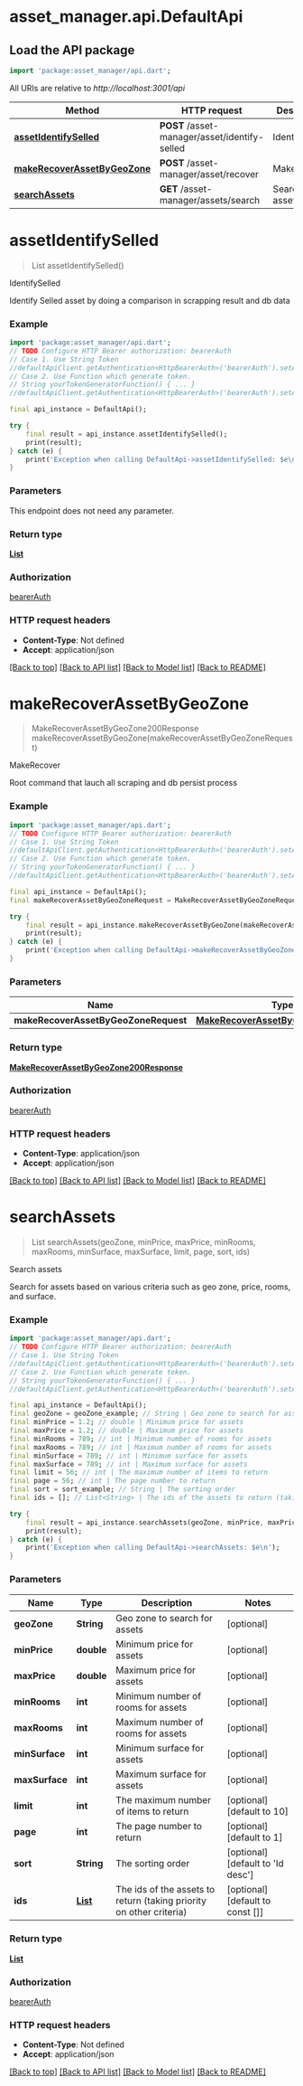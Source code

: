 # asset_manager.api.DefaultApi

## Load the API package
```dart
import 'package:asset_manager/api.dart';
```

All URIs are relative to *http://localhost:3001/api*

Method | HTTP request | Description
------------- | ------------- | -------------
[**assetIdentifySelled**](DefaultApi.md#assetidentifyselled) | **POST** /asset-manager/asset/identify-selled | IdentifySelled
[**makeRecoverAssetByGeoZone**](DefaultApi.md#makerecoverassetbygeozone) | **POST** /asset-manager/asset/recover | MakeRecover
[**searchAssets**](DefaultApi.md#searchassets) | **GET** /asset-manager/assets/search | Search assets


# **assetIdentifySelled**
> List<Asset> assetIdentifySelled()

IdentifySelled

Identify Selled asset by doing a comparison in scrapping result and db data

### Example
```dart
import 'package:asset_manager/api.dart';
// TODO Configure HTTP Bearer authorization: bearerAuth
// Case 1. Use String Token
//defaultApiClient.getAuthentication<HttpBearerAuth>('bearerAuth').setAccessToken('YOUR_ACCESS_TOKEN');
// Case 2. Use Function which generate token.
// String yourTokenGeneratorFunction() { ... }
//defaultApiClient.getAuthentication<HttpBearerAuth>('bearerAuth').setAccessToken(yourTokenGeneratorFunction);

final api_instance = DefaultApi();

try {
    final result = api_instance.assetIdentifySelled();
    print(result);
} catch (e) {
    print('Exception when calling DefaultApi->assetIdentifySelled: $e\n');
}
```

### Parameters
This endpoint does not need any parameter.

### Return type

[**List<Asset>**](Asset.md)

### Authorization

[bearerAuth](../README.md#bearerAuth)

### HTTP request headers

 - **Content-Type**: Not defined
 - **Accept**: application/json

[[Back to top]](#) [[Back to API list]](../README.md#documentation-for-api-endpoints) [[Back to Model list]](../README.md#documentation-for-models) [[Back to README]](../README.md)

# **makeRecoverAssetByGeoZone**
> MakeRecoverAssetByGeoZone200Response makeRecoverAssetByGeoZone(makeRecoverAssetByGeoZoneRequest)

MakeRecover

Root command that lauch all scraping and db persist process

### Example
```dart
import 'package:asset_manager/api.dart';
// TODO Configure HTTP Bearer authorization: bearerAuth
// Case 1. Use String Token
//defaultApiClient.getAuthentication<HttpBearerAuth>('bearerAuth').setAccessToken('YOUR_ACCESS_TOKEN');
// Case 2. Use Function which generate token.
// String yourTokenGeneratorFunction() { ... }
//defaultApiClient.getAuthentication<HttpBearerAuth>('bearerAuth').setAccessToken(yourTokenGeneratorFunction);

final api_instance = DefaultApi();
final makeRecoverAssetByGeoZoneRequest = MakeRecoverAssetByGeoZoneRequest(); // MakeRecoverAssetByGeoZoneRequest | 

try {
    final result = api_instance.makeRecoverAssetByGeoZone(makeRecoverAssetByGeoZoneRequest);
    print(result);
} catch (e) {
    print('Exception when calling DefaultApi->makeRecoverAssetByGeoZone: $e\n');
}
```

### Parameters

Name | Type | Description  | Notes
------------- | ------------- | ------------- | -------------
 **makeRecoverAssetByGeoZoneRequest** | [**MakeRecoverAssetByGeoZoneRequest**](MakeRecoverAssetByGeoZoneRequest.md)|  | 

### Return type

[**MakeRecoverAssetByGeoZone200Response**](MakeRecoverAssetByGeoZone200Response.md)

### Authorization

[bearerAuth](../README.md#bearerAuth)

### HTTP request headers

 - **Content-Type**: application/json
 - **Accept**: application/json

[[Back to top]](#) [[Back to API list]](../README.md#documentation-for-api-endpoints) [[Back to Model list]](../README.md#documentation-for-models) [[Back to README]](../README.md)

# **searchAssets**
> List<Asset> searchAssets(geoZone, minPrice, maxPrice, minRooms, maxRooms, minSurface, maxSurface, limit, page, sort, ids)

Search assets

Search for assets based on various criteria such as geo zone, price, rooms, and surface.

### Example
```dart
import 'package:asset_manager/api.dart';
// TODO Configure HTTP Bearer authorization: bearerAuth
// Case 1. Use String Token
//defaultApiClient.getAuthentication<HttpBearerAuth>('bearerAuth').setAccessToken('YOUR_ACCESS_TOKEN');
// Case 2. Use Function which generate token.
// String yourTokenGeneratorFunction() { ... }
//defaultApiClient.getAuthentication<HttpBearerAuth>('bearerAuth').setAccessToken(yourTokenGeneratorFunction);

final api_instance = DefaultApi();
final geoZone = geoZone_example; // String | Geo zone to search for assets
final minPrice = 1.2; // double | Minimum price for assets
final maxPrice = 1.2; // double | Maximum price for assets
final minRooms = 789; // int | Minimum number of rooms for assets
final maxRooms = 789; // int | Maximum number of rooms for assets
final minSurface = 789; // int | Minimum surface for assets
final maxSurface = 789; // int | Maximum surface for assets
final limit = 56; // int | The maximum number of items to return
final page = 56; // int | The page number to return
final sort = sort_example; // String | The sorting order
final ids = []; // List<String> | The ids of the assets to return (taking priority on other criteria)

try {
    final result = api_instance.searchAssets(geoZone, minPrice, maxPrice, minRooms, maxRooms, minSurface, maxSurface, limit, page, sort, ids);
    print(result);
} catch (e) {
    print('Exception when calling DefaultApi->searchAssets: $e\n');
}
```

### Parameters

Name | Type | Description  | Notes
------------- | ------------- | ------------- | -------------
 **geoZone** | **String**| Geo zone to search for assets | [optional] 
 **minPrice** | **double**| Minimum price for assets | [optional] 
 **maxPrice** | **double**| Maximum price for assets | [optional] 
 **minRooms** | **int**| Minimum number of rooms for assets | [optional] 
 **maxRooms** | **int**| Maximum number of rooms for assets | [optional] 
 **minSurface** | **int**| Minimum surface for assets | [optional] 
 **maxSurface** | **int**| Maximum surface for assets | [optional] 
 **limit** | **int**| The maximum number of items to return | [optional] [default to 10]
 **page** | **int**| The page number to return | [optional] [default to 1]
 **sort** | **String**| The sorting order | [optional] [default to 'Id desc']
 **ids** | [**List<String>**](String.md)| The ids of the assets to return (taking priority on other criteria) | [optional] [default to const []]

### Return type

[**List<Asset>**](Asset.md)

### Authorization

[bearerAuth](../README.md#bearerAuth)

### HTTP request headers

 - **Content-Type**: Not defined
 - **Accept**: application/json

[[Back to top]](#) [[Back to API list]](../README.md#documentation-for-api-endpoints) [[Back to Model list]](../README.md#documentation-for-models) [[Back to README]](../README.md)

